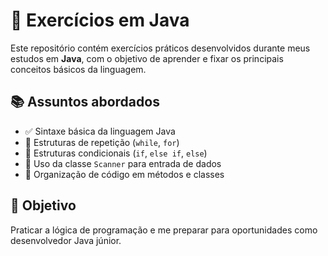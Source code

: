 # 🧠 Exercícios em Java

Este repositório contém exercícios práticos desenvolvidos durante meus estudos em **Java**, com o objetivo de aprender e fixar os principais conceitos básicos da linguagem.

## 📚 Assuntos abordados

- ✅ Sintaxe básica da linguagem Java  
- 🔁 Estruturas de repetição (`while`, `for`)
- 🧠 Estruturas condicionais (`if`, `else if`, `else`)
- 🎯 Uso da classe `Scanner` para entrada de dados
- 🧹 Organização de código em métodos e classes

## 🚀 Objetivo

Praticar a lógica de programação e me preparar para oportunidades como desenvolvedor Java júnior.
